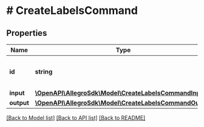 # # CreateLabelsCommand

## Properties

Name | Type | Description | Notes
------------ | ------------- | ------------- | -------------
**id** | **string** | An identifier of the command. | [optional]
**input** | [**\OpenAPI\AllegroSdk\Model\CreateLabelsCommandInput**](CreateLabelsCommandInput.md) |  |
**output** | [**\OpenAPI\AllegroSdk\Model\CreateLabelsCommandOutput**](CreateLabelsCommandOutput.md) |  | [optional]

[[Back to Model list]](../../README.md#models) [[Back to API list]](../../README.md#endpoints) [[Back to README]](../../README.md)
